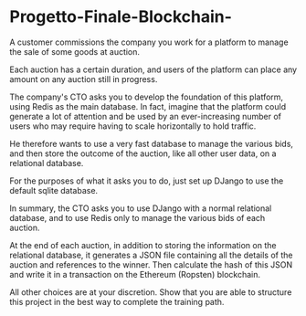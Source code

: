# Progetto-Finale-Blockchain-

A customer commissions the company you work for a platform to manage the sale of some goods at auction.

Each auction has a certain duration, and users of the platform can place any amount on any auction still in progress.

The company's CTO asks you to develop the foundation of this platform, using Redis as the main database. In fact, imagine that the platform could generate a lot of attention and be used by an ever-increasing number of users who may require having to scale horizontally to hold traffic.

He therefore wants to use a very fast database to manage the various bids, and then store the outcome of the auction, like all other user data, on a relational database.

For the purposes of what it asks you to do, just set up DJango to use the default sqlite database.

In summary, the CTO asks you to use DJango with a normal relational database, and to use Redis only to manage the various bids of each auction.

At the end of each auction, in addition to storing the information on the relational database, it generates a JSON file containing all the details of the auction and references to the winner. Then calculate the hash of this JSON and write it in a transaction on the Ethereum (Ropsten) blockchain.

All other choices are at your discretion. Show that you are able to structure this project in the best way to complete the training path.
